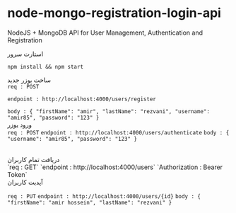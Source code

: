 # node-mongo-registration-login-api

NodeJS + MongoDB API for User Management, Authentication and Registration


استارت سرور 

`npm install
&&
npm start
`



ساخت یوزر جدید 
<br>
`req : POST`

`endpoint : http://localhost:4000/users/register`

`body : {
    "firstName": "amir",
    "lastName": "rezvani",
    "username": "amir85",
    "password": "123"
}`
<br>
ورود یوزر
<br>
`req : POST`
`endpoint : http://localhost:4000/users/authenticate`
`body : {
    "username": "amir85",
    "password": "123"
}`

<br>
دریافت تمام کاربران
<br>
`req : GET`
`endpoint : http://localhost:4000/users`
`Authorization : Bearer Token`

<br>
آپدیت کاربران
<br>

`req : PUT`
`endpoint : http://localhost:4000/users/{id}`
`body : {
    "firstName": "amir hossein",
    "lastName": "rezvani"
}`

